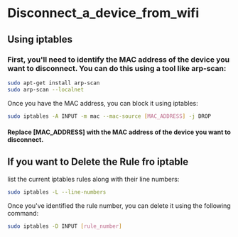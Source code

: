# Disconnect_a_device_from_wifi

## Using iptables   

### First, you'll need to identify the MAC address of the device you want to disconnect. You can do this using a tool like arp-scan:

```bash
sudo apt-get install arp-scan
sudo arp-scan --localnet
```
Once you have the MAC address, you can block it using iptables:   
```bash
sudo iptables -A INPUT -m mac --mac-source [MAC_ADDRESS] -j DROP
```
#### Replace [MAC_ADDRESS] with the MAC address of the device you want to disconnect.

## If you want to Delete the Rule fro iptable    
 list the current iptables rules along with their line numbers:  

 ```bash
sudo iptables -L --line-numbers
```

Once you've identified the rule number, you can delete it using the following command:   
```bash
sudo iptables -D INPUT [rule_number]
```

